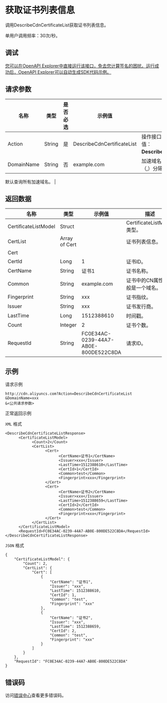 # 获取证书列表信息

调用DescribeCdnCertificateList获取证书列表信息。

单用户调用频率：30次/秒。

## 调试

[您可以在OpenAPI Explorer中直接运行该接口，免去您计算签名的困扰。运行成功后，OpenAPI Explorer可以自动生成SDK代码示例。](https://api.aliyun.com/#product=Cdn&api=DescribeCdnCertificateList&type=RPC&version=2018-05-10)

## 请求参数

|名称|类型|是否必选|示例值|描述|
|--|--|----|---|--|
|Action|String|是|DescribeCdnCertificateList|操作接口名，系统规定参数，取值：**DescribeCdnCertificateList**。 |
|DomainName|String|否|example.com|加速域名，多个域名用英文逗号（,）分隔。

 默认查询所有加速域名。 |

## 返回数据

|名称|类型|示例值|描述|
|--|--|---|--|
|CertificateListModel|Struct| |CertificateListModel类型。 |
|CertList|Array of Cert| |证书列表信息。 |
|Cert| | | |
|CertId|Long|1|证书ID。 |
|CertName|String|证书1|证书名称。 |
|Common|String|example.com|证书中的CN属性，一般是一个域名。 |
|Fingerprint|String|xxx|证书指纹。 |
|Issuer|String|xxx|证书发行商。 |
|LastTime|Long|1512388610|时间戳。 |
|Count|Integer|2|证书个数。 |
|RequestId|String|FC0E34AC-0239-44A7-AB0E-800DE522C8DA|请求ID。 |

## 示例

请求示例

```
http://cdn.aliyuncs.com?Action=DescribeCdnCertificateList
&DomainName=xxx
&<公共请求参数>
```

正常返回示例

`XML` 格式

```
<DescribeCdnCertificateListResponse>
	  <CertificateListModel>
		    <Count>2</Count>
		    <CertList>
			      <Cert>
				        <CertName>证书1</CertName>
				        <Issuer>xxx</Issuer>
				        <LastTime>1512388610</LastTime>
				        <CertId>1</CertId>
				        <Common>test</Common>
				        <Fingerprint>xxx</Fingerprint>
			      </Cert>
			      <Cert>
				        <CertName>证书2</CertName>
				        <Issuer>xxx</Issuer>
				        <LastTime>1512388659</LastTime>
				        <CertId>2</CertId>
				        <Common>test</Common>
				        <Fingerprint>xxx</Fingerprint>
			      </Cert>
		    </CertList>
	  </CertificateListModel>
	  <RequestId>FC0E34AC-0239-44A7-AB0E-800DE522C8DA</RequestId>
</DescribeCdnCertificateListResponse>
```

`JSON` 格式

```
{
    "CertificateListModel": {
        "Count": 2,
        "CertList": {
            "Cert": [
                {
                    "CertName": "证书1",
                    "Issuer": "xxx",
                    "LastTime": 1512388610,
                    "CertId": 1,
                    "Common": "test",
                    "Fingerprint": "xxx"
                },
                {
                    "CertName": "证书2",
                    "Issuer": "xxx",
                    "LastTime": 1512388659,
                    "CertId": 2,
                    "Common": "test",
                    "Fingerprint": "xxx"
                }
            ]
        }
    },
    "RequestId": "FC0E34AC-0239-44A7-AB0E-800DE522C8DA"
}
```

## 错误码

访问[错误中心](https://error-center.alibabacloud.com/status/product/Cdn)查看更多错误码。

